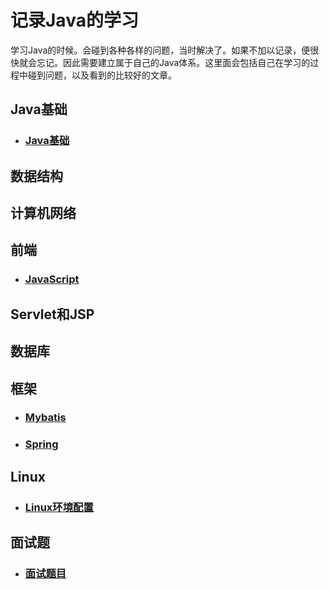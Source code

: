 # 记录Java的学习
学习Java的时候。会碰到各种各样的问题，当时解决了。如果不加以记录，便很快就会忘记。因此需要建立属于自己的Java体系。这里面会包括自己在学习的过程中碰到问题，以及看到的比较好的文章。

## Java基础
- ### [Java基础](https://github.com/zhiyuan6666/JavaNotes/blob/master/Java.md "Java基础")

## 数据结构

## 计算机网络

## 前端
- ### [JavaScript](https://github.com/zhiyuan6666/JavaNotes/blob/master/JavaScript.md "JS")

## Servlet和JSP

## 数据库
## 框架
- ### [Mybatis](https://github.com/zhiyuan6666/Java/blob/master/MyBatis.md "mybatis")
- ### [Spring](https://github.com/zhiyuan6666/JavaNotes/tree/master/Spring/Spring.md "Spring")

## Linux
- ### [Linux环境配置](https://github.com/zhiyuan6666/Java/blob/master/linux.md "Linux环境配置")

## 面试题
- ### [面试题目](https://github.com/zhiyuan6666/Java/tree/master/%E9%9D%A2%E8%AF%95%E9%A2%98%E7%9B%AE "面试题目")


